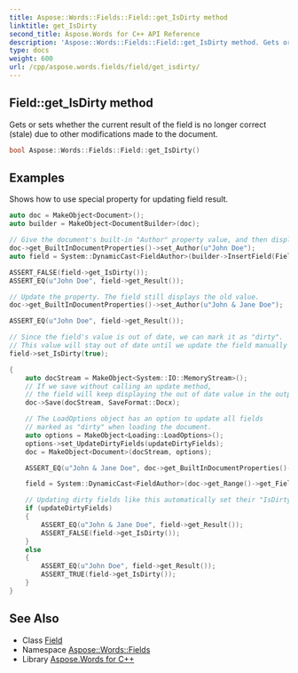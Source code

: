 ```yaml
---
title: Aspose::Words::Fields::Field::get_IsDirty method
linktitle: get_IsDirty
second_title: Aspose.Words for C++ API Reference
description: 'Aspose::Words::Fields::Field::get_IsDirty method. Gets or sets whether the current result of the field is no longer correct (stale) due to other modifications made to the document in C++.'
type: docs
weight: 600
url: /cpp/aspose.words.fields/field/get_isdirty/
---
```

## Field::get_IsDirty method


Gets or sets whether the current result of the field is no longer correct (stale) due to other modifications made to the document.

```cpp
bool Aspose::Words::Fields::Field::get_IsDirty()
```


## Examples



Shows how to use special property for updating field result. 
```cpp
auto doc = MakeObject<Document>();
auto builder = MakeObject<DocumentBuilder>(doc);

// Give the document's built-in "Author" property value, and then display it with a field.
doc->get_BuiltInDocumentProperties()->set_Author(u"John Doe");
auto field = System::DynamicCast<FieldAuthor>(builder->InsertField(FieldType::FieldAuthor, true));

ASSERT_FALSE(field->get_IsDirty());
ASSERT_EQ(u"John Doe", field->get_Result());

// Update the property. The field still displays the old value.
doc->get_BuiltInDocumentProperties()->set_Author(u"John & Jane Doe");

ASSERT_EQ(u"John Doe", field->get_Result());

// Since the field's value is out of date, we can mark it as "dirty".
// This value will stay out of date until we update the field manually with the Field.Update() method.
field->set_IsDirty(true);

{
    auto docStream = MakeObject<System::IO::MemoryStream>();
    // If we save without calling an update method,
    // the field will keep displaying the out of date value in the output document.
    doc->Save(docStream, SaveFormat::Docx);

    // The LoadOptions object has an option to update all fields
    // marked as "dirty" when loading the document.
    auto options = MakeObject<Loading::LoadOptions>();
    options->set_UpdateDirtyFields(updateDirtyFields);
    doc = MakeObject<Document>(docStream, options);

    ASSERT_EQ(u"John & Jane Doe", doc->get_BuiltInDocumentProperties()->get_Author());

    field = System::DynamicCast<FieldAuthor>(doc->get_Range()->get_Fields()->idx_get(0));

    // Updating dirty fields like this automatically set their "IsDirty" flag to false.
    if (updateDirtyFields)
    {
        ASSERT_EQ(u"John & Jane Doe", field->get_Result());
        ASSERT_FALSE(field->get_IsDirty());
    }
    else
    {
        ASSERT_EQ(u"John Doe", field->get_Result());
        ASSERT_TRUE(field->get_IsDirty());
    }
}
```

## See Also

* Class [Field](../)
* Namespace [Aspose::Words::Fields](../../)
* Library [Aspose.Words for C++](../../../)
